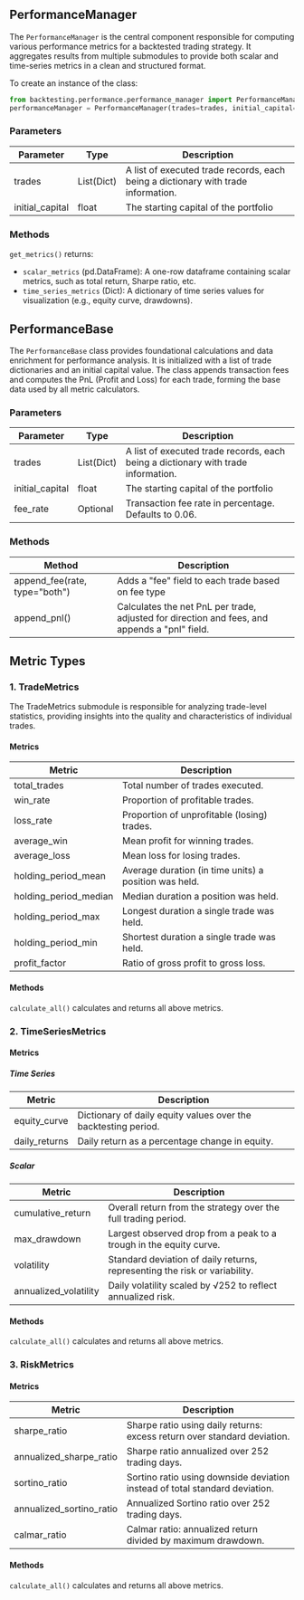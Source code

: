 ## PerformanceManager

The `PerformanceManager` is the central component responsible for computing various performance metrics for a backtested trading strategy. It aggregates results from multiple submodules to provide both scalar and time-series metrics in a clean and structured format.

To create an instance of the class:

```python
from backtesting.performance.performance_manager import PerformanceManager
performanceManager = PerformanceManager(trades=trades, initial_capital=100)
```

### Parameters

| Parameter       | Type       | Description                                                                       |
| --------------- | ---------- | --------------------------------------------------------------------------------- |
| trades          | List(Dict) | A list of executed trade records, each being a dictionary with trade information. |
| initial_capital | float      | The starting capital of the portfolio                                             |

### Methods

`get_metrics()` returns:

- `scalar_metrics` (pd.DataFrame): A one-row dataframe containing scalar metrics, such as total return, Sharpe ratio, etc.
- `time_series_metrics` (Dict): A dictionary of time series values for visualization (e.g., equity curve, drawdowns).

## PerformanceBase

The `PerformanceBase` class provides foundational calculations and data enrichment for performance analysis. It is initialized with a list of trade dictionaries and an initial capital value. The class appends transaction fees and computes the PnL (Profit and Loss) for each trade, forming the base data used by all metric calculators.

### Parameters

| Parameter       | Type       | Description                                                                       |
| --------------- | ---------- | --------------------------------------------------------------------------------- |
| trades          | List(Dict) | A list of executed trade records, each being a dictionary with trade information. |
| initial_capital | float      | The starting capital of the portfolio                                             |
| fee_rate        | Optional   | Transaction fee rate in percentage. Defaults to 0.06.                             |

### Methods

| Method                        | Description                                                                                   |
| ----------------------------- | --------------------------------------------------------------------------------------------- |
| append_fee(rate, type="both") | Adds a "fee" field to each trade based on fee type                                            |
| append_pnl()                  | Calculates the net PnL per trade, adjusted for direction and fees, and appends a "pnl" field. |

## Metric Types

### 1. TradeMetrics

The TradeMetrics submodule is responsible for analyzing trade-level statistics, providing insights into the quality and characteristics of individual trades.

#### Metrics

| Metric                | Description                                           |
| --------------------- | ----------------------------------------------------- |
| total_trades          | Total number of trades executed.                      |
| win_rate              | Proportion of profitable trades.                      |
| loss_rate             | Proportion of unprofitable (losing) trades.           |
| average_win           | Mean profit for winning trades.                       |
| average_loss          | Mean loss for losing trades.                          |
| holding_period_mean   | Average duration (in time units) a position was held. |
| holding_period_median | Median duration a position was held.                  |
| holding_period_max    | Longest duration a single trade was held.             |
| holding_period_min    | Shortest duration a single trade was held.            |
| profit_factor         | Ratio of gross profit to gross loss.                  |

#### Methods

`calculate_all()` calculates and returns all above metrics.

### 2. TimeSeriesMetrics

#### Metrics

##### Time Series

| Metric        | Description                                                    |
| ------------- | -------------------------------------------------------------- |
| equity_curve  | Dictionary of daily equity values over the backtesting period. |
| daily_returns | Daily return as a percentage change in equity.                 |

##### Scalar

| Metric                | Description                                                                |
| --------------------- | -------------------------------------------------------------------------- |
| cumulative_return     | Overall return from the strategy over the full trading period.             |
| max_drawdown          | Largest observed drop from a peak to a trough in the equity curve.         |
| volatility            | Standard deviation of daily returns, representing the risk or variability. |
| annualized_volatility | Daily volatility scaled by √252 to reflect annualized risk.                |

#### Methods

`calculate_all()` calculates and returns all above metrics.

### 3. RiskMetrics

#### Metrics

| Metric                   | Description                                                                 |
| ------------------------ | --------------------------------------------------------------------------- |
| sharpe_ratio             | Sharpe ratio using daily returns: excess return over standard deviation.    |
| annualized_sharpe_ratio  | Sharpe ratio annualized over 252 trading days.                              |
| sortino_ratio            | Sortino ratio using downside deviation instead of total standard deviation. |
| annualized_sortino_ratio | Annualized Sortino ratio over 252 trading days.                             |
| calmar_ratio             | Calmar ratio: annualized return divided by maximum drawdown.                |

#### Methods

`calculate_all()` calculates and returns all above metrics.

<!-- ### 4. ComparativeMetrics

#### Metrics

| Metric         | Description                                                                             |
| -------------- | --------------------------------------------------------------------------------------- |
| alpha          | The strategy's excess return over the benchmark, annualized.                            |
| beta           | Sensitivity of the strategy’s returns to the benchmark’s returns.                       |
| tracking_error | Annualized standard deviation of the difference between strategy and benchmark returns. |

#### Methods

`calculate_all()` calculates and returns all above metrics. -->
